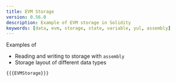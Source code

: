 ```yaml
---
title: EVM Storage
version: 0.56.0
description: Example of EVM storage in Solidity
keywords: [data, evm, storage, state, variable, yul, assembly]
---
```


Examples of

- Reading and writing to storage with `assembly`
- Storage layout of different data types

```solidity
{{{EVMStorage}}}
```
